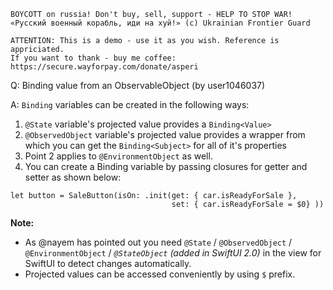 ```
BOYCOTT on russia! Don't buy, sell, support - HELP TO STOP WAR!
«Русский военный корабль, иди на хуй!» (c) Ukrainian Frontier Guard

ATTENTION: This is a demo - use it as you wish. Reference is appriciated.
If you want to thank - buy me coffee: https://secure.wayforpay.com/donate/asperi
```

Q: Binding value from an ObservableObject (by user1046037)

A: `Binding` variables can be created in the following ways:

1. `@State` variable's projected value provides a `Binding<Value>`
2. `@ObservedObject` variable's projected value provides a wrapper from which you can get the `Binding<Subject>` for all of it's properties
3. Point 2 applies to `@EnvironmentObject` as well.
4. You can create a Binding variable by passing closures for getter and setter as shown below:

```
let button = SaleButton(isOn: .init(get: { car.isReadyForSale },
                                    set: { car.isReadyForSale = $0} ))
```

**Note:**

- As @nayem has pointed out you need `@State` / `@ObservedObject` /  `@EnvironmentObject` / *`@StateObject` (added in SwiftUI 2.0)* in the view for SwiftUI to detect changes automatically.
- Projected values can be accessed conveniently by using `$` prefix.
